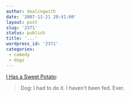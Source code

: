 ```yaml
---
author: dealingwith
date: '2007-11-21 20:41:00'
layout: post
slug: '2371'
status: publish
title: '...'
wordpress_id: '2371'
categories:
 - comedy
 - dogs
---
```


[I Has a Sweet Potato][1]:

> Dog: I had to do it. I haven't been fed. Ever.

   [1]: http://littera-abactor.livejournal.com/7748.html

